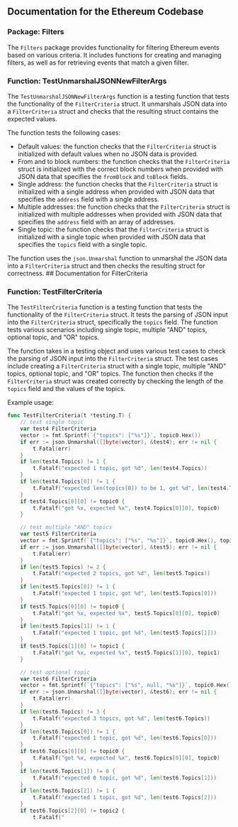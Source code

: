 ## Documentation for the Ethereum Codebase

### Package: Filters

The `Filters` package provides functionality for filtering Ethereum events based on various criteria. It includes functions for creating and managing filters, as well as for retrieving events that match a given filter.

### Function: TestUnmarshalJSONNewFilterArgs

The `TestUnmarshalJSONNewFilterArgs` function is a testing function that tests the functionality of the `FilterCriteria` struct. It unmarshals JSON data into a `FilterCriteria` struct and checks that the resulting struct contains the expected values.

The function tests the following cases:
- Default values: the function checks that the `FilterCriteria` struct is initialized with default values when no JSON data is provided.
- From and to block numbers: the function checks that the `FilterCriteria` struct is initialized with the correct block numbers when provided with JSON data that specifies the `fromBlock` and `toBlock` fields.
- Single address: the function checks that the `FilterCriteria` struct is initialized with a single address when provided with JSON data that specifies the `address` field with a single address.
- Multiple addresses: the function checks that the `FilterCriteria` struct is initialized with multiple addresses when provided with JSON data that specifies the `address` field with an array of addresses.
- Single topic: the function checks that the `FilterCriteria` struct is initialized with a single topic when provided with JSON data that specifies the `topics` field with a single topic.

The function uses the `json.Unmarshal` function to unmarshal the JSON data into a `FilterCriteria` struct and then checks the resulting struct for correctness. ## Documentation for FilterCriteria

### Function: TestFilterCriteria

The `TestFilterCriteria` function is a testing function that tests the functionality of the `FilterCriteria` struct. It tests the parsing of JSON input into the `FilterCriteria` struct, specifically the `topics` field. The function tests various scenarios including single topic, multiple "AND" topics, optional topic, and "OR" topics. 

The function takes in a testing object and uses various test cases to check the parsing of JSON input into the `FilterCriteria` struct. The test cases include creating a `FilterCriteria` struct with a single topic, multiple "AND" topics, optional topic, and "OR" topics. The function then checks if the `FilterCriteria` struct was created correctly by checking the length of the `topics` field and the values of the topics. 

Example usage:

```go
func TestFilterCriteria(t *testing.T) {
	// test single topic
	var test4 FilterCriteria
	vector := fmt.Sprintf(`{"topics": ["%s"]}`, topic0.Hex())
	if err := json.Unmarshal([]byte(vector), &test4); err != nil {
		t.Fatal(err)
	}
	if len(test4.Topics) != 1 {
		t.Fatalf("expected 1 topic, got %d", len(test4.Topics))
	}
	if len(test4.Topics[0]) != 1 {
		t.Fatalf("expected len(topics[0]) to be 1, got %d", len(test4.Topics[0]))
	}
	if test4.Topics[0][0] != topic0 {
		t.Fatalf("got %x, expected %x", test4.Topics[0][0], topic0)
	}

	// test multiple "AND" topics
	var test5 FilterCriteria
	vector = fmt.Sprintf(`{"topics": ["%s", "%s"]}`, topic0.Hex(), topic1.Hex())
	if err := json.Unmarshal([]byte(vector), &test5); err != nil {
		t.Fatal(err)
	}
	if len(test5.Topics) != 2 {
		t.Fatalf("expected 2 topics, got %d", len(test5.Topics))
	}
	if len(test5.Topics[0]) != 1 {
		t.Fatalf("expected 1 topic, got %d", len(test5.Topics[0]))
	}
	if test5.Topics[0][0] != topic0 {
		t.Fatalf("got %x, expected %x", test5.Topics[0][0], topic0)
	}
	if len(test5.Topics[1]) != 1 {
		t.Fatalf("expected 1 topic, got %d", len(test5.Topics[1]))
	}
	if test5.Topics[1][0] != topic1 {
		t.Fatalf("got %x, expected %x", test5.Topics[1][0], topic1)
	}

	// test optional topic
	var test6 FilterCriteria
	vector = fmt.Sprintf(`{"topics": ["%s", null, "%s"]}`, topic0.Hex(), topic2.Hex())
	if err := json.Unmarshal([]byte(vector), &test6); err != nil {
		t.Fatal(err)
	}
	if len(test6.Topics) != 3 {
		t.Fatalf("expected 3 topics, got %d", len(test6.Topics))
	}
	if len(test6.Topics[0]) != 1 {
		t.Fatalf("expected 1 topic, got %d", len(test6.Topics[0]))
	}
	if test6.Topics[0][0] != topic0 {
		t.Fatalf("got %x, expected %x", test6.Topics[0][0], topic0)
	}
	if len(test6.Topics[1]) != 0 {
		t.Fatalf("expected 0 topic, got %d", len(test6.Topics[1]))
	}
	if len(test6.Topics[2]) != 1 {
		t.Fatalf("expected 1 topic, got %d", len(test6.Topics[2]))
	}
	if test6.Topics[2][0] != topic2 {
		t.Fatalf("